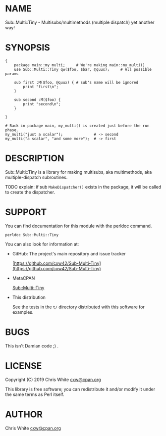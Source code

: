 # NAME

Sub::Multi::Tiny - Multisubs/multimethods (multiple dispatch) yet another way!

# SYNOPSIS

    {
        package main::my_multi;     # We're making main::my_multi()
        use Sub::Multi::Tiny qw($foo, $bar, @quux);     # All possible params

        sub first :M($foo, @quux) { # sub's name will be ignored
            print "first\n";
        }

        sub second :M($foo) {
            print "second\n";
        }

    }

    # Back in package main, my_multi() is created just before the run phase.
    my_multi("just a scalar");              # -> second
    my_multi("a scalar", "and some more");  # -> first

# DESCRIPTION

Sub::Multi::Tiny is a library for making multisubs, aka multimethods,
aka multiple-dispatch subroutines.

TODO explain: if sub `MakeDispatcher()` exists in the package, it will
be called to create the dispatcher.

# SUPPORT

You can find documentation for this module with the perldoc command.

    perldoc Sub::Multi::Tiny

You can also look for information at:

- GitHub: The project's main repository and issue tracker

    [https://github.com/cxw42/Sub-Multi-Tiny](https://github.com/cxw42/Sub-Multi-Tiny)

- MetaCPAN

    [Sub::Multi::Tiny](https://metacpan.org/pod/Sub::Multi::Tiny)

- This distribution

    See the tests in the `t/` directory distributed with this software
    for examples.

# BUGS

This isn't Damian code ;) .

# LICENSE

Copyright (C) 2019 Chris White <cxw@cpan.org>

This library is free software; you can redistribute it and/or modify
it under the same terms as Perl itself.

# AUTHOR

Chris White <cxw@cpan.org>
